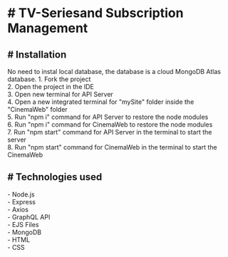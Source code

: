 <h1># TV-Seriesand Subscription Management
</h1>
<h2># Installation</h2>
No need to instal local database, the database is a cloud MongoDB Atlas database.
1. Fork the project
<br />
2. Open the project in the IDE
<br />
3. Open new terminal for API Server
<br />
4. Open a new integrated terminal for "mySite" folder inside the "CinemaWeb" folder
<br />
5. Run "npm i" command for API Server to restore the node modules
<br />
6. Run "npm i" command for CinemaWeb to restore the node modules
<br />
7. Run "npm start" command for API Server in the terminal to start the server
<br />
8. Run "npm start" command for CinemaWeb in the terminal to start the CinemaWeb
<h2># Technologies used</h2>
- Node.js
<br />
- Express
<br />
- Axios
<br />
- GraphQL API
<br />
- EJS Files
<br />
- MongoDB
<br />
- HTML
<br />
- CSS
